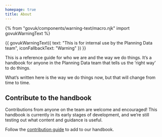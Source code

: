```yaml
---
homepage: true
title: About
---
```

{% from "govuk/components/warning-text/macro.njk" import govukWarningText %}

{{ govukWarningText({
  text: "This is for internal use by the Planning Data team",
  iconFallbackText: "Warning"
}) }}

This is a reference guide for who we are and the way we do things. It’s a handbook for anyone in the Planning Data team that tells us the ‘right way’ to do things.

What’s written here is the way we do things now, but that will change from time to time.

## Contribute to the handbook

Contributions from anyone on the team are welcome and encouraged! This handbook is currently in its early stages of development, and we’re still testing out what content and guidance is useful.

Follow the [contribution guide](/add-to-the-handbook/) to add to our handbook.
